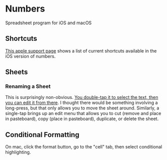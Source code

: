 # Numbers

Spreadsheet program for iOS and macOS

## Shortcuts

[This apple support page](https://support.apple.com/kb/ph23821?locale=en_US) shows a list of current shortcuts available in the iOS version of numbers.

## Sheets

### Renaming a Sheet

This is surprisingly non-obvious. [You double-tap it to select the text, then you can edit it from there](https://support.apple.com/kb/PH23855?locale=en_US&viewlocale=en_US). I thought there would be something involving a long-press, but that only allows you to move the sheet around. Similarly, a single-tap brings up an edit menu that allows you to cut (remove and place in pasteboard), copy (place in pasteboard), duplicate, or delete the sheet.

## Conditional Formatting

On mac, click the format button, go to the "cell" tab, then select conditional highlighting.
